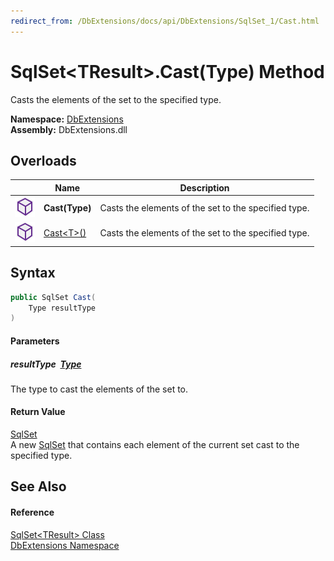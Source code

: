 ```yaml
---
redirect_from: /DbExtensions/docs/api/DbExtensions/SqlSet_1/Cast.html
---
```


SqlSet&lt;TResult>.Cast(Type) Method
====================================
Casts the elements of the set to the specified type.
  
**Namespace:** [DbExtensions][1]  
**Assembly:** DbExtensions.dll

Overloads
---------

|                  | Name              | Description                                          |
| ---------------- | ----------------- | ---------------------------------------------------- |
| ![Public method] | **Cast(Type)**    | Casts the elements of the set to the specified type. |
| ![Public method] | [Cast&lt;T>()][2] | Casts the elements of the set to the specified type. |


Syntax
------

```csharp
public SqlSet Cast(
	Type resultType
)
```

#### Parameters

##### *resultType*  [Type][3]
The type to cast the elements of the set to.

#### Return Value
[SqlSet][4]  
A new [SqlSet][4] that contains each element of the current set cast to the specified type.

See Also
--------

#### Reference
[SqlSet&lt;TResult> Class][5]  
[DbExtensions Namespace][1]  

[1]: ../README.md
[2]: Cast__1.md
[3]: https://learn.microsoft.com/dotnet/api/system.type
[4]: ../SqlSet/README.md
[5]: README.md
[Public method]: ../../icons/pubmethod.svg "Public method"